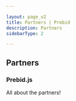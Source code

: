 ```yaml
---

layout: page_v2
title: Partners | Prebid
description: Partners
sidebarType: 2

---
```


## Partners


### Prebid.js
<p class="main-text">All about the partners!</p>